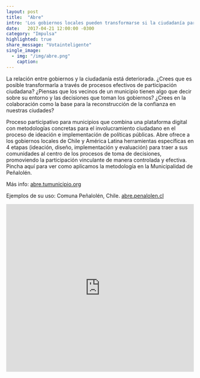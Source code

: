 ```yaml
---
layout: post
title:  "Abre"
intro: 'Los gobiernos locales pueden transformarse si la ciudadanía participa. Abre ofrece las herramientas para lograrlo.'
date:   2017-04-21 12:00:00 -0300
category: "Impulsa"
highlighted: true
share_message: "Votainteligente"
single_image:
  - img: "/img/abre.png"
    caption:
---
```

La relación entre gobiernos y la ciudadanía está deteriorada. ¿Crees que es posible transformarla a través de procesos efectivos de participación ciudadana? ¿Piensas que los vecinos de un municipio tienen algo que decir sobre su entorno y las decisiones que toman los gobiernos? ¿Crees en la colaboración como la base para la reconstrucción de la confianza en nuestras ciudades?

Proceso participativo para municipios que combina una plataforma digital con metodologías concretas para el involucramiento ciudadano en el proceso de ideación e implementación de políticas públicas. Abre ofrece a los gobiernos locales de Chile y América Latina herramientas específicas en 4 etapas (ideación, diseño, implementación y evaluación) para traer a sus comunidades al centro de los procesos de toma de decisiones, promoviendo la participación vinculante de manera controlada y efectiva. Pincha aquí para ver como aplicamos la metodología en la Municipalidad de Peñalolén.

Más info: [abre.tumunicipio.org](http://abre.tumunicipio.org/)

Ejemplos de su uso: Comuna Peñalolén, Chile. [abre.penalolen.cl](https://abre.penalolen.cl)

<iframe width="100%" height="450" src="https://www.youtube.com/embed/KAb-0RBCrGM?rel=0&amp;showinfo=0" frameborder="0" allow="autoplay; encrypted-media" allowfullscreen></iframe>
